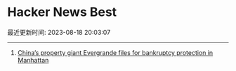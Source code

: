 # Hacker News Best

最近更新时间: 2023-08-18 20:03:07

--- 
1. [China’s property giant Evergrande files for bankruptcy protection in Manhattan](https://www.cnbc.com/2023/08/18/china-property-developer-evergrande-files-for-bankruptcy-protection-in-us.html) 
